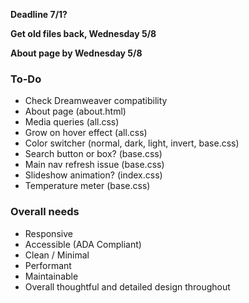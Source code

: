 **Deadline 7/1?**

**Get old files back, Wednesday 5/8**

**About page by Wednesday 5/8**

### To-Do
- Check Dreamweaver compatibility
- About page (about.html)
- Media queries (all.css)
- Grow on hover effect (all.css)
- Color switcher (normal, dark, light, invert, base.css)
- Search button or box? (base.css)
- Main nav refresh issue (base.css)
- Slideshow animation? (index.css)
- Temperature meter (base.css)

### Overall needs
- Responsive
- Accessible (ADA Compliant)
- Clean / Minimal
- Performant
- Maintainable
- Overall thoughtful and detailed design throughout

